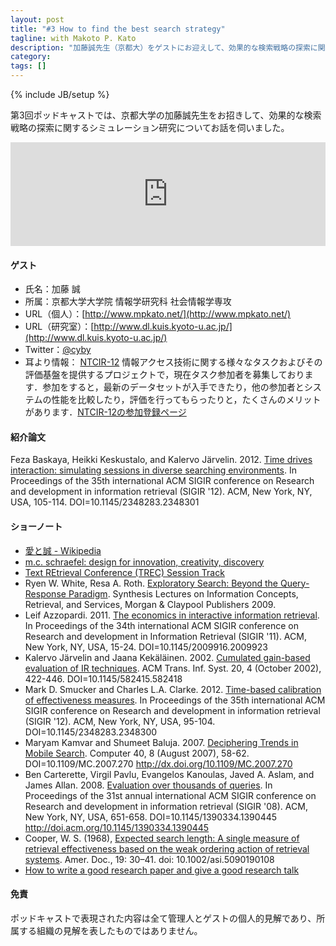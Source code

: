 ```yaml
---
layout: post
title: "#3 How to find the best search strategy"
tagline: with Makoto P. Kato
description: "加藤誠先生（京都大）をゲストにお迎えして、効果的な検索戦略の探索に関するシミュレーション研究についてお話を伺いました。"
category: 
tags: []
---
```

{% include JB/setup %}

第3回ポッドキャストでは、京都大学の加藤誠先生をお招きして、効果的な検索戦略の探索に関するシミュレーション研究についてお話を伺いました。


<iframe width="100%" height="166" scrolling="no" frameborder="no" src="https://w.soundcloud.com/player/?url=https%3A//api.soundcloud.com/tracks/218684221&amp;color=ff5500&amp;auto_play=false&amp;hide_related=false&amp;show_comments=true&amp;show_user=true&amp;show_reposts=false"></iframe>

#### ゲスト
* 氏名：加藤 誠
* 所属：京都大学大学院 情報学研究科 社会情報学専攻
* URL（個人）：[http://www.mpkato.net/](http://www.mpkato.net/)
* URL（研究室）：[http://www.dl.kuis.kyoto-u.ac.jp/](http://www.dl.kuis.kyoto-u.ac.jp/)
* Twitter：[@cyby](https://twitter.com/cyby)
* 耳より情報： [NTCIR-12](http://research.nii.ac.jp/ntcir/ntcir-12/index-ja.html) 情報アクセス技術に関する様々なタスクおよびその評価基盤を提供するプロジェクトで，現在タスク参加者を募集しております．参加をすると，最新のデータセットが入手できたり，他の参加者とシステムの性能を比較したり，評価を行ってもらったりと，たくさんのメリットがあります．[NTCIR-12の参加登録ページ](http://ntcir.nii.ac.jp/jp/NTCIR12Regist/)

#### 紹介論文
Feza Baskaya, Heikki Keskustalo, and Kalervo Järvelin. 2012. [Time drives interaction: simulating sessions in diverse searching environments](http://dl.acm.org/citation.cfm?id=2348301). In Proceedings of the 35th international ACM SIGIR conference on Research and development in information retrieval (SIGIR '12). ACM, New York, NY, USA, 105-114. DOI=10.1145/2348283.2348301

#### ショーノート
* [愛と誠 - Wikipedia](https://ja.wikipedia.org/wiki/愛と誠)
* [m.c. schraefel: design for innovation, creativity, discovery](http://users.ecs.soton.ac.uk/mc/) 
* [Text REtrieval Conference (TREC) Session Track](http://trec.nist.gov/data/session.html)
* Ryen W. White, Resa A. Roth. [Exploratory Search: Beyond the Query-Response Paradigm](http://www.morganclaypool.com/doi/abs/10.2200/s00174ed1v01y200901icr003?journalCode=icr). Synthesis Lectures on Information Concepts, Retrieval, and Services, Morgan & Claypool Publishers 2009.
* Leif Azzopardi. 2011. [The economics in interactive information retrieval](http://dl.acm.org/citation.cfm?id=2009923). In Proceedings of the 34th international ACM SIGIR conference on Research and development in Information Retrieval (SIGIR '11). ACM, New York, NY, USA, 15-24. DOI=10.1145/2009916.2009923
* Kalervo Järvelin and Jaana Kekäläinen. 2002. [Cumulated gain-based evaluation of IR techniques](http://dl.acm.org/citation.cfm?id=582418). ACM Trans. Inf. Syst. 20, 4 (October 2002), 422-446. DOI=10.1145/582415.582418
* Mark D. Smucker and Charles L.A. Clarke. 2012. [Time-based calibration of effectiveness measures](http://dl.acm.org/citation.cfm?id=2348300). In Proceedings of the 35th international ACM SIGIR conference on Research and development in information retrieval (SIGIR '12). ACM, New York, NY, USA, 95-104. DOI=10.1145/2348283.2348300
* Maryam Kamvar and Shumeet Baluja. 2007. [Deciphering Trends in Mobile Search](http://dl.acm.org/citation.cfm?id=1301821). Computer 40, 8 (August 2007), 58-62. DOI=10.1109/MC.2007.270 http://dx.doi.org/10.1109/MC.2007.270
* Ben Carterette, Virgil Pavlu, Evangelos Kanoulas, Javed A. Aslam, and James Allan. 2008. [Evaluation over thousands of queries](http://dl.acm.org/citation.cfm?id=1390445). In Proceedings of the 31st annual international ACM SIGIR conference on Research and development in information retrieval (SIGIR '08). ACM, New York, NY, USA, 651-658. DOI=10.1145/1390334.1390445 http://doi.acm.org/10.1145/1390334.1390445
* Cooper, W. S. (1968), [Expected search length: A single measure of retrieval effectiveness based on the weak ordering action of retrieval systems](http://onlinelibrary.wiley.com/doi/10.1002/asi.5090190108/abstract). Amer. Doc., 19: 30–41. doi: 10.1002/asi.5090190108
* [How to write a good research paper and give a good research talk](http://research.microsoft.com/en-us/um/people/simonpj/papers/giving-a-talk/giving-a-talk.htm)

#### 免責
ポッドキャストで表現された内容は全て管理人とゲストの個人的見解であり、所属する組織の見解を表したものではありません。
